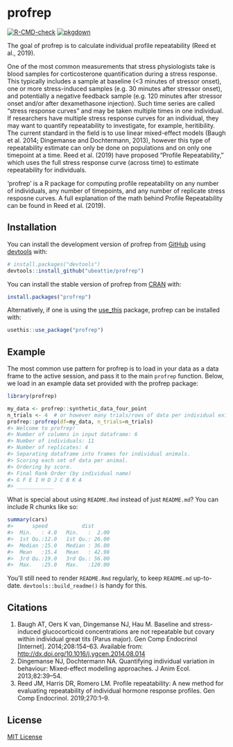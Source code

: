 <!-- README.md is generated from README.Rmd. Please edit that file -->

# profrep

<!-- badges: start -->

[![R-CMD-check](https://github.com/ubeattie/profrep/actions/workflows/R-CMD-check.yaml/badge.svg)](https://github.com/ubeattie/profrep/actions/workflows/R-CMD-check.yaml)
[![pkgdown](https://github.com/ubeattie/profrep/actions/workflows/pkgdown.yaml/badge.svg)](https://github.com/ubeattie/profrep/actions/workflows/pkgdown.yaml)
<!-- badges: end -->

The goal of profrep is to calculate individual profile repeatability
(Reed et al., 2019).

One of the most common measurements that stress physiologists take is
blood samples for corticosterone quantification during a stress
response. This typically includes a sample at baseline (\<3 minutes of
stressor onset), one or more stress-induced samples (e.g. 30 minutes
after stressor onset), and potentially a negative feedback sample
(e.g. 120 minutes after stressor onset and/or after dexamethasone
injection). Such time series are called “stress response curves” and may
be taken multiple times in one individual. If researchers have multiple
stress response curves for an individual, they may want to quantify
repeatability to investigate, for example, heritibility. The current
standard in the field is to use linear mixed-effect models (Baugh et
al. 2014; Dingemanse and Dochtermann, 2013), however this type of
repeatability estimate can only be done on populations and on only one
timepoint at a time. Reed et al. (2019) have proposed “Profile
Repeatability,” which uses the full stress response curve (across time)
to estimate repeatability for individuals.

‘profrep’ is a R package for computing profile repeatability on any
number of individuals, any number of timepoints, and any number of
replicate stress resposne curves. A full explanation of the math behind
Profile Repeatability can be found in Reed et al. (2019).

## Installation

You can install the development version of profrep from
[GitHub](https://github.com/) using
[devtools](https://devtools.r-lib.org) with:

``` r
# install.packages("devtools")
devtools::install_github("ubeattie/profrep")
```

You can install the stable version of profrep from
[CRAN](https://cran.r-project.org) with:

``` r
install.packages("profrep")
```

Alternatively, if one is using the [use_this](https://usethis.r-lib.org)
package, profrep can be installed with:

``` r
usethis::use_package("profrep")
```

## Example

The most common use pattern for profrep is to load in your data as a
data frame to the active session, and pass it to the main `profrep`
function. Below, we load in an example data set provided with the
profrep package:

``` r
library(profrep)

my_data <- profrep::synthetic_data_four_point
n_trials <- 4  # or however many trials/rows of data per individual exist 
profrep::profrep(df=my_data, n_trials=n_trials)
#> Welcome to profrep!
#> Number of columns in input dataframe: 6
#> Number of individuals: 11
#> Number of replicates: 4
#> Separating dataframe into frames for individual animals.
#> Scoring each set of data per animal.
#> Ordering by score.
#> Final Rank Order (by individual name)
#> G F E I H D J C B K A 
#> ____________
```

What is special about using `README.Rmd` instead of just `README.md`?
You can include R chunks like so:

``` r
summary(cars)
#>      speed           dist       
#>  Min.   : 4.0   Min.   :  2.00  
#>  1st Qu.:12.0   1st Qu.: 26.00  
#>  Median :15.0   Median : 36.00  
#>  Mean   :15.4   Mean   : 42.98  
#>  3rd Qu.:19.0   3rd Qu.: 56.00  
#>  Max.   :25.0   Max.   :120.00
```

You’ll still need to render `README.Rmd` regularly, to keep `README.md`
up-to-date. `devtools::build_readme()` is handy for this.

## Citations

1.  Baugh AT, Oers K van, Dingemanse NJ, Hau M. Baseline and
    stress-induced glucocorticoid concentrations are not repeatable but
    covary within individual great tits (Parus major). Gen Comp
    Endocrinol \[Internet\]. 2014;208:154–63. Available from:
    <http://dx.doi.org/10.1016/j.ygcen.2014.08.014>
2.  Dingemanse NJ, Dochtermann NA. Quantifying individual variation in
    behaviour: Mixed-effect modelling approaches. J Anim Ecol.
    2013;82:39–54.
3.  Reed JM, Harris DR, Romero LM. Profile repeatability: A new method
    for evaluating repeatability of individual hormone response
    profiles. Gen Comp Endocrinol. 2019;270:1–9.

## License

[MIT License](https://opensource.org/license/mit/)
